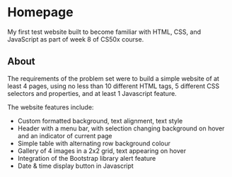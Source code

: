# Homepage
My first test website built to become familiar with HTML, CSS, and JavaScript as part of week 8 of CS50x course.

## About
The requirements of the problem set were to build a simple website of at least 4 pages, using no less than 10 different HTML tags, 5 different CSS selectors and properties, and at least 1 Javascript feature.

The website features include:
- Custom formatted background, text alignment, text style
- Header with a menu bar, with selection changing background on hover and an indicator of current page
- Simple table with alternating row background colour
- Gallery of 4 images in a 2x2 grid, text appearing on hover
- Integration of the Bootstrap library alert feature
- Date & time display button in Javascript
